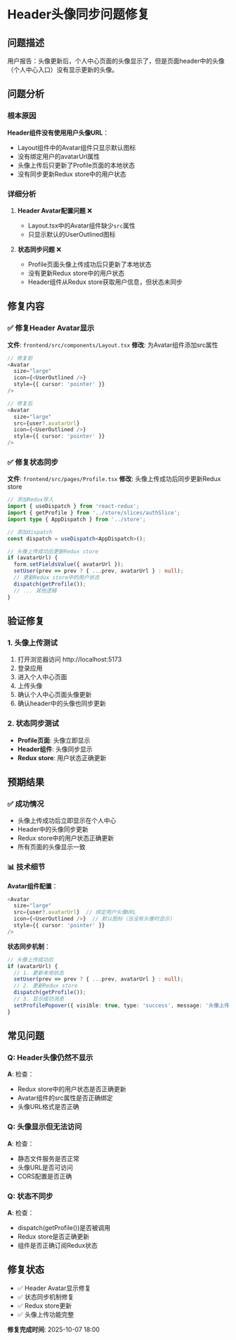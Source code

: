 # Header头像同步问题修复

## 问题描述
用户报告：头像更新后，个人中心页面的头像显示了，但是页面header中的头像（个人中心入口）没有显示更新的头像。

## 问题分析

### 根本原因
**Header组件没有使用用户头像URL**：
- Layout组件中的Avatar组件只显示默认图标
- 没有绑定用户的avatarUrl属性
- 头像上传后只更新了Profile页面的本地状态
- 没有同步更新Redux store中的用户状态

### 详细分析
1. **Header Avatar配置问题** ❌
   - Layout.tsx中的Avatar组件缺少`src`属性
   - 只显示默认的UserOutlined图标

2. **状态同步问题** ❌
   - Profile页面头像上传成功后只更新了本地状态
   - 没有更新Redux store中的用户状态
   - Header组件从Redux store获取用户信息，但状态未同步

## 修复内容

### ✅ 修复Header Avatar显示
**文件**: `frontend/src/components/Layout.tsx`
**修改**: 为Avatar组件添加src属性

```typescript
// 修复前
<Avatar 
  size="large" 
  icon={<UserOutlined />}
  style={{ cursor: 'pointer' }}
/>

// 修复后
<Avatar 
  size="large" 
  src={user?.avatarUrl}
  icon={<UserOutlined />}
  style={{ cursor: 'pointer' }}
/>
```

### ✅ 修复状态同步
**文件**: `frontend/src/pages/Profile.tsx`
**修改**: 头像上传成功后同步更新Redux store

```typescript
// 添加Redux导入
import { useDispatch } from 'react-redux';
import { getProfile } from '../store/slices/authSlice';
import type { AppDispatch } from '../store';

// 添加dispatch
const dispatch = useDispatch<AppDispatch>();

// 头像上传成功后更新Redux store
if (avatarUrl) {
  form.setFieldsValue({ avatarUrl });
  setUser(prev => prev ? { ...prev, avatarUrl } : null);
  // 更新Redux store中的用户状态
  dispatch(getProfile());
  // ... 其他逻辑
}
```

## 验证修复

### 1. 头像上传测试
1. 打开浏览器访问 http://localhost:5173
2. 登录应用
3. 进入个人中心页面
4. 上传头像
5. 确认个人中心页面头像更新
6. 确认header中的头像也同步更新

### 2. 状态同步测试
- **Profile页面**: 头像立即显示
- **Header组件**: 头像同步显示
- **Redux store**: 用户状态正确更新

## 预期结果

### ✅ 成功情况
- 头像上传成功后立即显示在个人中心
- Header中的头像同步更新
- Redux store中的用户状态正确更新
- 所有页面的头像显示一致

### 📊 技术细节

**Avatar组件配置**：
```typescript
<Avatar 
  size="large" 
  src={user?.avatarUrl}  // 绑定用户头像URL
  icon={<UserOutlined />}  // 默认图标（当没有头像时显示）
  style={{ cursor: 'pointer' }}
/>
```

**状态同步机制**：
```typescript
// 头像上传成功后
if (avatarUrl) {
  // 1. 更新本地状态
  setUser(prev => prev ? { ...prev, avatarUrl } : null);
  // 2. 更新Redux store
  dispatch(getProfile());
  // 3. 显示成功消息
  setProfilePopover({ visible: true, type: 'success', message: '头像上传成功！' });
}
```

## 常见问题

### Q: Header头像仍然不显示
**A**: 检查：
- Redux store中的用户状态是否正确更新
- Avatar组件的src属性是否正确绑定
- 头像URL格式是否正确

### Q: 头像显示但无法访问
**A**: 检查：
- 静态文件服务是否正常
- 头像URL是否可访问
- CORS配置是否正确

### Q: 状态不同步
**A**: 检查：
- dispatch(getProfile())是否被调用
- Redux store是否正确更新
- 组件是否正确订阅Redux状态

## 修复状态
- ✅ Header Avatar显示修复
- ✅ 状态同步机制修复
- ✅ Redux store更新
- ✅ 头像上传功能完整

**修复完成时间**: 2025-10-07 18:00
